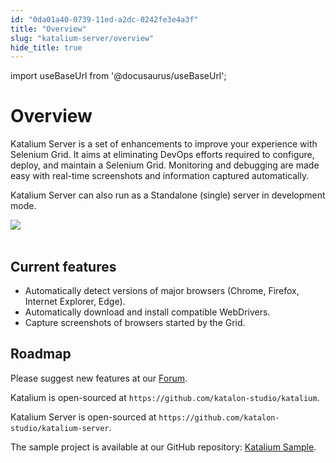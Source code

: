 ```yaml
---
id: "0da01a40-0739-11ed-a2dc-0242fe3e4a3f"
title: "Overview"
slug: "katalium-server/overview"
hide_title: true
---
```

import useBaseUrl from '@docusaurus/useBaseUrl';

    

# <a id="id" class="anchor_top_offset"/><a id="ariaid-title1" class="anchor_top_offset"/>Overview

    
      
<p xmlns="http://www.w3.org/1999/xhtml" className="p">Katalium Server is a set of enhancements to improve your   experience with Selenium Grid. It aims at eliminating DevOps   efforts required to configure, deploy, and maintain a Selenium   Grid. Monitoring and debugging are made easy with real-time   screenshots and information captured automatically.</p> 
      
<p xmlns="http://www.w3.org/1999/xhtml" className="p">Katalium Server can also run as a Standalone (single) server in   development mode.</p> 
      
<p xmlns="http://www.w3.org/1999/xhtml" className="p">   <img className="image" src={useBaseUrl("https://github.com/katalon-studio/docs-images/raw/master/katalium-server/docs/view-session-details/2-session-details.png")} /><br /><br /> </p> 
    
  
    

## <a id="id_1" class="anchor_top_offset"/>Current features

    
      
<ul xmlns="http://www.w3.org/1999/xhtml" className="ul">   <li className="li">Automatically detect versions of major browsers (Chrome,     Firefox, Internet Explorer, Edge).</li>   <li className="li">Automatically download and install compatible WebDrivers.</li>   <li className="li">Capture screenshots of browsers started by the Grid.</li> </ul> 
    
  

## <a id="id_2" class="anchor_top_offset"/>Roadmap

<p xmlns="http://www.w3.org/1999/xhtml" className="p">Please suggest new features at our <a className="xref j-external-link" href="https://forum.katalon.com" target="_blank">Forum</a>.</p> 
<p xmlns="http://www.w3.org/1999/xhtml" className="p">Katalium is open-sourced at   <code className="ph codeph">https://github.com/katalon-studio/katalium</code>.</p> 
<p xmlns="http://www.w3.org/1999/xhtml" className="p">Katalium Server is open-sourced at   <code className="ph codeph">https://github.com/katalon-studio/katalium-server</code>.</p> 
<p xmlns="http://www.w3.org/1999/xhtml" className="p">The sample project is available at   our GitHub repository: <a className="xref j-external-link" href="https://github.com/katalon-studio/katalium-sample" target="_blank">Katalium Sample</a>.</p> 
